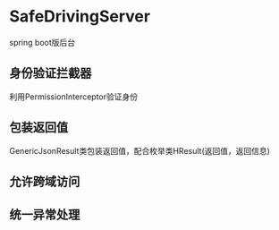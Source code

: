 # SafeDrivingServer
spring boot版后台
## 身份验证拦截器
利用PermissionInterceptor验证身份
## 包装返回值
GenericJsonResult类包装返回值，配合枚举类HResult(返回值，返回信息)
## 允许跨域访问
## 统一异常处理
